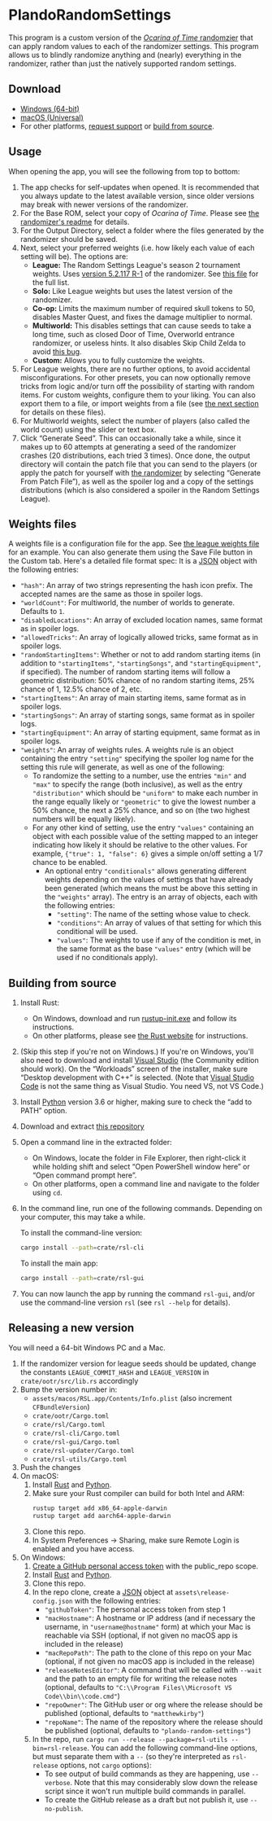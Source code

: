 # PlandoRandomSettings

This program is a custom version of the [*Ocarina of Time* randomzier](https://ootrandomizer.com/) that can apply random values to each of the randomizer settings.
This program allows us to blindly randomize anything and (nearly) everything in the randomizer, rather than just the natively supported random settings.

## Download

* [Windows (64-bit)](https://github.com/matthewkirby/plando-random-settings/releases/latest/download/rsl-win64.exe)
* [macOS (Universal)](https://github.com/matthewkirby/plando-random-settings/releases/latest/download/rsl-mac.dmg)
* For other platforms, [request support](https://github.com/matthewkirby/plando-random-settings/issues/new) or [build from source](#building-from-source).

## Usage

When opening the app, you will see the following from top to bottom:

1. The app checks for self-updates when opened. It is recommended that you always update to the latest available version, since older versions may break with newer versions of the randomizer.
2. For the Base ROM, select your copy of *Ocarina of Time*. Please see [the randomizer's readme](https://github.com/TestRunnerSRL/OoT-Randomizer#installation) for details.
3. For the Output Directory, select a folder where the files generated by the randomizer should be saved.
4. Next, select your preferred weights (i.e. how likely each value of each setting will be). The options are:
    * **League:** The Random Settings League's season 2 tournament weights. Uses [version 5.2.117 R-1](https://github.com/Roman971/OoT-Randomizer/tree/b670183e9aff520c20ac2ee65aa55e3740c5f4b4) of the randomizer. See [this file](https://github.com/matthewkirby/plando-random-settings/blob/master/assets/weights/rsl.json) for the full list.
    * **Solo:** Like League weights but uses the latest version of the randomizer.
    * **Co-op:** Limits the maximum number of required skull tokens to 50, disables Master Quest, and fixes the damage multiplier to normal.
    * **Multiworld:** This disables settings that can cause seeds to take a long time, such as closed Door of Time, Overworld entrance randomizer, or useless hints. It also disables Skip Child Zelda to avoid [this bug](https://github.com/TestRunnerSRL/OoT-Randomizer/issues/1210).
    * **Custom:** Allows you to fully customize the weights.
5. For League weights, there are no further options, to avoid accidental misconfigurations. For other presets, you can now optionally remove tricks from logic and/or turn off the possibility of starting with random items. For custom weights, configure them to your liking. You can also export them to a file, or import weights from a file (see [the next section](#weights-files) for details on these files).
6. For Multiworld weights, select the number of players (also called the world count) using the slider or text box.
7. Click “Generate Seed”. This can occasionally take a while, since it makes up to 60 attempts at generating a seed of the randomizer crashes (20 distributions, each tried 3 times). Once done, the output directory will contain the patch file that you can send to the players (or apply the patch for yourself with [the randomizer](https://ootrandomizer.com/generator) by selecting “Generate From Patch File”), as well as the spoiler log and a copy of the settings distributions (which is also considered a spoiler in the Random Settings League).

## Weights files

A weights file is a configuration file for the app. See [the league weights file](https://github.com/matthewkirby/plando-random-settings/blob/master/assets/weights/rsl.json) for an example. You can also generate them using the Save File button in the Custom tab. Here's a detailed file format spec: It is a [JSON](https://json.org/) object with the following entries:

* `"hash"`: An array of two strings representing the hash icon prefix. The accepted names are the same as those in spoiler logs.
* `"worldCount"`: For multiworld, the number of worlds to generate. Defaults to `1`.
* `"disabledLocations"`: An array of excluded location names, same format as in spoiler logs.
* `"allowedTricks"`: An array of logically allowed tricks, same format as in spoiler logs.
* `"randomStartingItems"`: Whether or not to add random starting items (in addition to `"startingItems"`, `"startingSongs"`, and `"startingEquipment"`, if specified). The number of random starting items will follow a geometric distribution: 50% chance of no random starting items, 25% chance of 1, 12.5% chance of 2, etc.
* `"startingItems"`: An array of main starting items, same format as in spoiler logs.
* `"startingSongs"`: An array of starting songs, same format as in spoiler logs.
* `"startingEquipment"`: An array of starting equipment, same format as in spoiler logs.
* `"weights"`: An array of weights rules. A weights rule is an object containing the entry `"setting"` specifying the spoiler log name for the setting this rule will generate, as well as one of the following:
    * To randomize the setting to a number, use the entries `"min"` and `"max"` to specify the range (both inclusive), as well as the entry `"distribution"` which should be `"uniform"` to make each number in the range equally likely or `"geometric"` to give the lowest number a 50% chance, the next a 25% chance, and so on (the two highest numbers will be equally likely).
    * For any other kind of setting, use the entry `"values"` containing an object with each possible value of the setting mapped to an integer indicating how likely it should be relative to the other values. For example, `{"true": 1, "false": 6}` gives a simple on/off setting a 1/7 chance to be enabled.
        * An optional entry `"conditionals"` allows generating different weights depending on the values of settings that have already been generated (which means the must be above this setting in the `"weights"` array). The entry is an array of objects, each with the following entries:
            * `"setting"`: The name of the setting whose value to check.
            * `"conditions"`: An array of values of that setting for which this conditional will be used.
            * `"values"`: The weights to use if any of the condition is met, in the same format as the base `"values"` entry (which will be used if no conditionals apply).

## Building from source

1. Install Rust:
    * On Windows, download and run [rustup-init.exe](https://win.rustup.rs/) and follow its instructions.
    * On other platforms, please see [the Rust website](https://www.rust-lang.org/learn/get-started) for instructions.
2. (Skip this step if you're not on Windows.) If you're on Windows, you'll also need to download and install [Visual Studio](https://visualstudio.microsoft.com/vs/) (the Community edition should work). On the “Workloads” screen of the installer, make sure “Desktop development with C++” is selected. (Note that [Visual Studio Code](https://code.visualstudio.com/) is not the same thing as Visual Studio. You need VS, not VS Code.)
3. Install [Python](https://python.org/) version 3.6 or higher, making sure to check the “add to PATH” option.
4. Download and extract [this repository](https://github.com/matthewkirby/plando-random-settings/archive/master.zip)
5. Open a command line in the extracted folder:
    * On Windows, locate the folder in File Explorer, then right-click it while holding shift and select “Open PowerShell window here” or “Open command prompt here”.
    * On other platforms, open a command line and navigate to the folder using `cd`.
6. In the command line, run one of the following commands. Depending on your computer, this may take a while.

    To install the command-line version:

    ```sh
    cargo install --path=crate/rsl-cli
    ```

    To install the main app:

    ```sh
    cargo install --path=crate/rsl-gui
    ```
7. You can now launch the app by running the command `rsl-gui`, and/or use the command-line version `rsl` (see `rsl --help` for details).

## Releasing a new version

You will need a 64-bit Windows PC and a Mac.

1. If the randomizer version for league seeds should be updated, change the constants `LEAGUE_COMMIT_HASH` and `LEAGUE_VERSION` in `crate/ootr/src/lib.rs` accordingly
2. Bump the version number in:
    * `assets/macos/RSL.app/Contents/Info.plist` (also increment `CFBundleVersion`)
    * `crate/ootr/Cargo.toml`
    * `crate/rsl/Cargo.toml`
    * `crate/rsl-cli/Cargo.toml`
    * `crate/rsl-gui/Cargo.toml`
    * `crate/rsl-updater/Cargo.toml`
    * `crate/rsl-utils/Cargo.toml`
3. Push the changes
4. On macOS:
    1. Install [Rust](https://rust-lang.org/) and [Python](https://python.org/).
    2. Make sure your Rust compiler can build for both Intel and ARM:
        ```sh
        rustup target add x86_64-apple-darwin
        rustup target add aarch64-apple-darwin
        ```
    3. Clone this repo.
    4. In System Preferences → Sharing, make sure Remote Login is enabled and you have access.
5. On Windows:
    1. [Create a GitHub personal access token](https://github.com/settings/tokens/new) with the public_repo scope.
    1. Install [Rust](https://rust-lang.org/) and [Python](https://python.org/).
    2. Clone this repo.
    3. In the repo clone, create a [JSON](https://json.org/) object at `assets\release-config.json` with the following entries:
        * `"githubToken"`: The personal access token from step 1
        * `"macHostname"`: A hostname or IP address (and if necessary the username, in `"username@hostname"` form) at which your Mac is reachable via SSH (optional, if not given no macOS app is included in the release)
        * `"macRepoPath"`: The path to the clone of this repo on your Mac (optional, if not given no macOS app is included in the release)
        * `"releaseNotesEditor"`: A command that will be called with `--wait` and the path to an empty file for writing the release notes (optional, defaults to `"C:\\Program Files\\Microsoft VS Code\\bin\\code.cmd"`)
        * `"repoOwner"`: The GitHub user or org where the release should be published (optional, defaults to `"matthewkirby"`)
        * `"repoName"`: The name of the repository where the release should be published (optional, defaults to `"plando-random-settings"`)
    4. In the repo, run `cargo run --release --package=rsl-utils --bin=rsl-release`. You can add the following command-line options, but must separate them with a `--` (so they're interpreted as `rsl-release` options, not `cargo` options):
        * To see output of build commands as they are happening, use `--verbose`. Note that this may considerably slow down the release script since it won't run multiple build commands in parallel.
        * To create the GitHub release as a draft but not publish it, use `--no-publish`.
